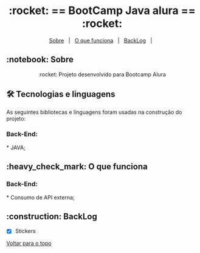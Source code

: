 <h1 align="center" id="top">:rocket: == BootCamp Java alura == :rocket:</h1>

<p align="center">
  <a href="#sobre">Sobre</a> &#xa0; | &#xa0; 
  <a href="#funciona">O que funciona</a> &#xa0; | &#xa0;
  <a href="#pendente">BackLog</a> &#xa0; | &#xa0;
</p>

<h2 id="sobre">:notebook: Sobre </h2>

<p align="center">:rocket: Projeto desenvolvido para Bootcamp Alura</p>

<h2 id="tecnologias"> 🛠 Tecnologias e linguagens </h2>

As seguintes bibliotecas e linguagens foram usadas na construção do projeto:

<h3>Back-End:</h3>
* JAVA;</br>


<h2 id="funciona">:heavy_check_mark: O que funciona</h2>

<h3>Back-End:</h3>
* Consumo de API externa;</br>

<h2 id="pendente">:construction: BackLog</h2>

- [x] Stickers

<a href="#top">Voltar para o topo</a>

